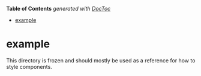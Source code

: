 <!-- START doctoc generated TOC please keep comment here to allow auto update -->
<!-- DON'T EDIT THIS SECTION, INSTEAD RE-RUN doctoc TO UPDATE -->

**Table of Contents** _generated with [DocToc](https://github.com/thlorenz/doctoc)_

- [example](#example)

<!-- END doctoc generated TOC please keep comment here to allow auto update -->

# example

This directory is frozen and should mostly be used as a reference for how to style components.
